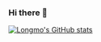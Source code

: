 ### Hi there 👋

[![Longmo's GitHub stats](https://github-readme-stats.vercel.app/api?username=long36708&show_icons=true&theme=ambient_gradient&locale=cn)](https://github.com/anuraghazra/github-readme-stats)
